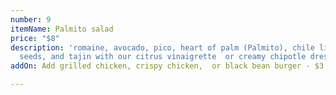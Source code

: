 ```yaml
---
number: 9
itemName: Palmito salad
price: "$8"
description: 'romaine, avocado, pico, heart of palm (Palmito), chile lime pumpkin
  seeds, and tajin with our citrus vinaigrette  or creamy chipotle dressing '
addOn: Add grilled chicken, crispy chicken,  or black bean burger - $3

---
```

